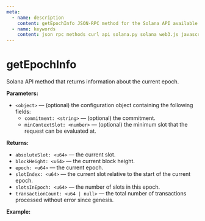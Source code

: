 ```yaml
---
meta:
  - name: description
    content: getEpochInfo JSON-RPC method for the Solana API available with examples in Solana web3.js, Solana.py, and cURL.
  - name: keywords
    content: json rpc methods curl api solana.py solana web3.js javascript python solana
---
```


# getEpochInfo

Solana API method that returns information about the current epoch.

**Parameters:**

* `<object>` — (optional) the configuration object containing the following fields:
  * `commitment: <string>` — (optional) the commitment.
  * `minContextSlot: <number>` — (optional) the minimum slot that the request can be evaluated at.

**Returns:**

* `absoluteSlot: <u64>` — the current slot.
* `blockHeight: <u64>` — the current block height.
* `epoch: <u64>` — the current epoch.
* `slotIndex: <u64>` — the current slot relative to the start of the current epoch.
* `slotsInEpoch: <u64>` — the number of slots in this epoch.
* `transactionCount: <u64 | null>` — the total number of transactions processed without error since genesis.

**Example:**

<CodeSwitcher :languages="{js:'Solana web3.js', py:'Solana.py', cr:'cURL'}">
<template v-slot:js>

``` js
import { PublicKey, Connection } from "@solana/web3.js"

const nodeUrl = "CHAINSTACK_NODE_URL"
const connect = new Connection(nodeUrl);

(async () => {  
  console.log(await connect.getEpochInfo());
})();
```

</template>
<template v-slot:py>

``` py
from solana.rpc.api import Client

web3 = Client('CHAINSTACK_NODE_URL')

print(web3.get_epoch_info())
```

</template>
<template v-slot:cr>

``` sh
curl -X POST "CHAINSTACK_NODE_URL" \
  -H "Content-Type: application/json" \
  --data '{"jsonrpc":"2.0","id":1, "method":"getEpochInfo", "params" : []}'
```

</template>
</CodeSwitcher>

